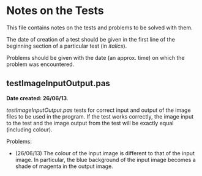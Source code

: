 Notes on the Tests
====================

This file contains notes on the tests and problems to be solved with them.

The date of creation of a test should be given in the first line of the beginning section of a particular test (in *italics*).

Problems should be given with the date (an approx. time) on which the problem was encountered.

testImageInputOutput.pas
--------------------------

**Date created: 26/06/13**.

*testImageInputOutput.pas* tests for correct input and output of the image files to be used in the program. If the test works correctly, the image input to the test and the image output from the test will be exactly equal (including colour).

Problems:

* (26/06/13) The colour of the input image is different to that of the input image. In particular, the blue background of the input image becomes a shade of magenta in the output image.

